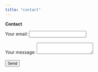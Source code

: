 ```yaml
---
title: "contact"
---
```



**Contact**

<form
  action="https://formspree.io/f/xyylbzga"
  method="POST"
>
  <label class="text-light">
    Your email:
    <input class="form-control" type="email" name="_replyto">
  </label><br/><br/>
  <label class="text-light">
    Your message:
    <textarea class="form-control" name="message"></textarea>
  </label><br/><br/>
  <!-- your other form fields go here -->
  <button class="btn btn-primary" type="submit">Send</button>
</form>